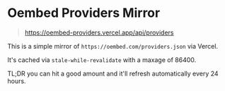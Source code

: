# Oembed Providers Mirror

> https://oembed-providers.vercel.app/api/providers

This is a simple mirror of `https://oembed.com/providers.json` via Vercel.

It's cached via `stale-while-revalidate` with a maxage of 86400.

TL;DR you can hit a good amount and it'll refresh automatically every 24 hours.
